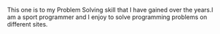 This one is to my Problem Solving skill that I have gained over the years.I am a sport programmer and I enjoy to solve programming problems on different sites.
